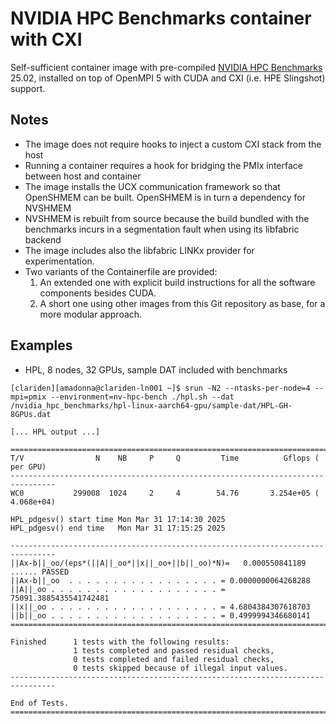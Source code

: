 # NVIDIA HPC Benchmarks container with CXI

Self-sufficient container image with pre-compiled [NVIDIA HPC Benchmarks](https://developer.nvidia.com/nvidia-hpc-benchmarks-downloads) 25.02, installed on top of OpenMPI 5 with CUDA and CXI (i.e. HPE Slingshot) support.

## Notes

- The image does not require hooks to inject a custom CXI stack from the host
- Running a container requires a hook for bridging the PMIx interface between host and container
- The image installs the UCX communication framework so that OpenSHMEM can be built. OpenSHMEM is in turn a dependency for NVSHMEM
- NVSHMEM is rebuilt from source because the build bundled with the benchmarks incurs in a segmentation fault when using its libfabric backend
- The image includes also the libfabric LINKx provider for experimentation.
- Two variants of the Containerfile are provided:
    1. An extended one with explicit build instructions for all the software components besides CUDA.
    2. A short one using other images from this Git repository as base, for a more modular approach.


## Examples

- HPL, 8 nodes, 32 GPUs, sample DAT included with benchmarks
```
[clariden][amadonna@clariden-ln001 ~]$ srun -N2 --ntasks-per-node=4 --mpi=pmix --environment=nv-hpc-bench ./hpl.sh --dat /nvidia_hpc_benchmarks/hpl-linux-aarch64-gpu/sample-dat/HPL-GH-8GPUs.dat

[... HPL output ...]

================================================================================
T/V                N    NB     P     Q         Time          Gflops (   per GPU)
--------------------------------------------------------------------------------
WC0           299008  1024     2     4        54.76       3.254e+05 ( 4.068e+04)

HPL_pdgesv() start time Mon Mar 31 17:14:30 2025
HPL_pdgesv() end time   Mon Mar 31 17:15:25 2025

--------------------------------------------------------------------------------
||Ax-b||_oo/(eps*(||A||_oo*||x||_oo+||b||_oo)*N)=   0.000550841189 ...... PASSED
||Ax-b||_oo  . . . . . . . . . . . . . . . . . = 0.0000000064268288
||A||_oo . . . . . . . . . . . . . . . . . . . = 75091.3885435541742481
||x||_oo . . . . . . . . . . . . . . . . . . . = 4.6804384307618703
||b||_oo . . . . . . . . . . . . . . . . . . . = 0.4999994346680141
================================================================================

Finished      1 tests with the following results:
              1 tests completed and passed residual checks,
              0 tests completed and failed residual checks,
              0 tests skipped because of illegal input values.
--------------------------------------------------------------------------------

End of Tests.
================================================================================
```
